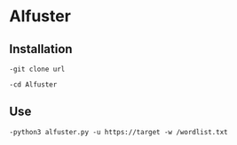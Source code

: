 # Alfuster
## Installation
`-git clone url`

`-cd Alfuster`
## Use
`-python3 alfuster.py -u https://target -w /wordlist.txt`
